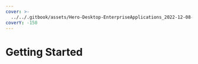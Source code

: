 ```yaml
---
cover: >-
  ../../.gitbook/assets/Hero-Desktop-EnterpriseApplications_2022-12-08-192047_ivzd.webp
coverY: -150
---
```


# Getting Started

